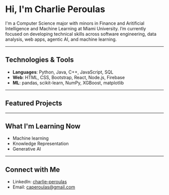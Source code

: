 # Hi, I'm Charlie Peroulas

I'm a Computer Science major with minors in Finance and Aritificial Intelligence and Machine Learning at Miami University. I’m currently focused on developing technical skills across software engineering, data analysis, web apps, agentic AI, and machine learning.


---

## Technologies & Tools

- **Languages**: Python, Java, C++, JavaScript, SQL
- **Web**: HTML, CSS, Bootstrap, React, Node.js, Firebase
- **ML**: pandas, scikit-learn, NumPy, XGBoost, matplotlib

---

## Featured Projects


---

## What I'm Learning Now

- Machine learning
- Knowledge Representation
- Generative AI

---

## Connect with Me

- LinkedIn: [charlie-peroulas](https://www.linkedin.com/in/charlie-peroulas/)
- Email: caperoulas@gmail.com

